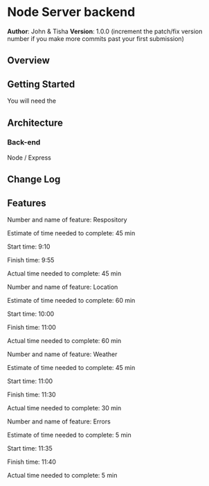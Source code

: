 # Node Server backend

**Author**: John & Tisha
**Version**: 1.0.0 (increment the patch/fix version number if you make more commits past your first submission)

## Overview
<!-- Provide a high level overview of what this application is and why you are building it, beyond the fact that it's an assignment for this class. (i.e. What's your problem domain?) -->

## Getting Started
<!-- What are the steps that a user must take in order to build this app on their own machine and get it running? -->
You will need the 

## Architecture
<!-- Provide a detailed description of the application design. What technologies (languages, libraries, etc) you're using, and any other relevant design information. -->

### Back-end
Node / Express

## Change Log
<!-- Use this area to document the iterative changes made to your application as each feature is successfully implemented. Use time stamps. Here's an examples:

01-01-2001 4:59pm - Application now has a fully-functional express server, with a GET route for the location resource.

## Credits and Collaborations
<!-- Give credit (and a link) to other people or resources that helped you build this application. -->

## Features

Number and name of feature: Respository

Estimate of time needed to complete: 45 min

Start time: 9:10

Finish time: 9:55

Actual time needed to complete: 45 min

Number and name of feature: Location

Estimate of time needed to complete: 60 min

Start time: 10:00

Finish time: 11:00

Actual time needed to complete: 60 min

Number and name of feature: Weather

Estimate of time needed to complete: 45 min

Start time: 11:00

Finish time: 11:30

Actual time needed to complete: 30 min

Number and name of feature: Errors

Estimate of time needed to complete: 5 min

Start time: 11:35

Finish time: 11:40

Actual time needed to complete: 5 min